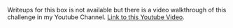 Writeups for this box is not available but there is a video walkthrough of this challenge in my Youtube Channel.
[Link to this Youtube Video](https://www.youtube.com/watch?v=ZWYjo4QpInw).

